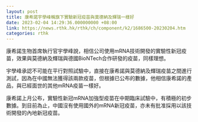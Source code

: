 ```yaml
---
layout: post
title: 康希諾宇學峰稱旗下實驗新冠疫苗與莫德納及輝瑞一樣好
date: 2023-02-04 14:29:36.000000000 +08:00
link: https://news.rthk.hk/rthk/ch/component/k2/1686500-20230204.htm
categories: rthk
---
```


康希諾生物首席執行官宇學峰說，相信公司使用mRNA技術開發的實驗性新冠疫苗，效果與莫德納及輝瑞與德國BioNTech合作研發的疫苗，同樣理想。

宇學峰承認不可能在平行對照試驗中，直接在康希諾與莫德納及輝瑞疫苗之間進行測試，因為在中國無法獲得該兩款疫苗，但根據已公布的數據，他相信康希諾的產品，與已經面世的其他mRNA疫苗一樣好。

康希諾上月公布，實驗性新冠mRNA加強型疫苗在中期臨床試驗中，有積極的初步數據。到目前為止，中國沒有使用國外的mRNA新冠疫苗，亦未有批准採用以該技術開發的內地新冠疫苗。
